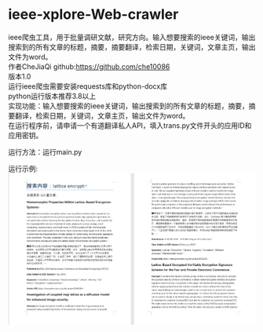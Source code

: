 # ieee-xplore-Web-crawler
ieee爬虫工具，用于批量调研文献，研究方向。输入想要搜索的ieee关键词，输出搜索到的所有文章的标题，摘要，摘要翻译，检索日期，关键词，文章主页，输出文件为word。  
作者CheJiaQi github:https://github.com/che10086  
版本1.0  
运行ieee爬虫需要安装requests库和python-docx库  
python运行版本推荐3.8以上  
实现功能：输入想要搜索的ieee关键词，输出搜索到的所有文章的标题，摘要，摘要翻译，检索日期，关键词，文章主页，输出文件为word。  
在运行程序前，请申请一个有道翻译私人API，填入trans.py文件开头的应用ID和应用密钥。  
  
运行方法：运行main.py  
  
运行示例:  
![](https://github.com/che10086/ieee-xplore-Web-crawler/blob/main/demo.png)  
